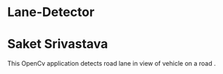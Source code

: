# Lane-Detector
# Saket Srivastava

This OpenCv application detects road lane in view of vehicle on a road .
